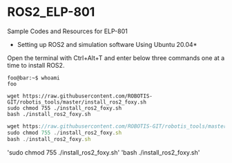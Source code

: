 # ROS2_ELP-801
Sample Codes and Resources for ELP-801

* Setting up ROS2 and simulation software Using Ubuntu 20.04*

Open the terminal with Ctrl+Alt+T and enter below three commands one at a time to install ROS2.

```console
foo@bar:~$ whoami
foo
```

```console
wget https://raw.githubusercontent.com/ROBOTIS-GIT/robotis_tools/master/install_ros2_foxy.sh
sudo chmod 755 ./install_ros2_foxy.sh
bash ./install_ros2_foxy.sh
```

```js
wget https://raw.githubusercontent.com/ROBOTIS-GIT/robotis_tools/master/install_ros2_foxy.sh
sudo chmod 755 ./install_ros2_foxy.sh
bash ./install_ros2_foxy.sh

```


'sudo chmod 755 ./install_ros2_foxy.sh'
'bash ./install_ros2_foxy.sh'
